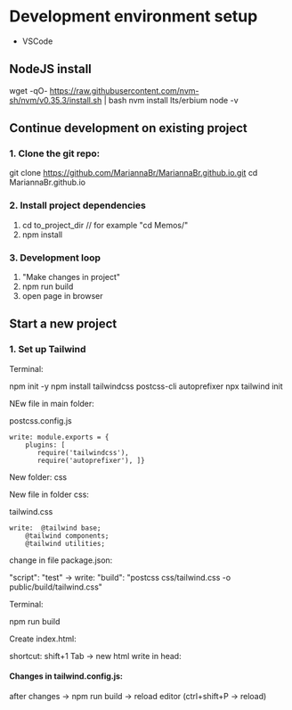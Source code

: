 # Development environment setup

* VSCode

## NodeJS install

wget -qO- https://raw.githubusercontent.com/nvm-sh/nvm/v0.35.3/install.sh | bash
nvm install lts/erbium
node -v

## Continue development on existing project

### 1. Clone the git repo:
git clone https://github.com/MariannaBr/MariannaBr.github.io.git
cd MariannaBr.github.io

### 2. Install project dependencies
1. cd to_project_dir // for example "cd Memos/"
2. npm install

### 3. Development loop
1. "Make changes in project"
2. npm run build
3. open page in browser

## Start a new project

### 1. Set up Tailwind

Terminal:

npm init -y
npm install tailwindcss postcss-cli autoprefixer
npx tailwind init

NEw file in main folder:

  postcss.config.js

	write: module.exports = {
		plugins: [
		   require('tailwindcss'),
		   require('autoprefixer'), ]}

New folder:
  css

New file in folder css:

  tailwind.css

	write: 	@tailwind base;
		@tailwind components;
		@tailwind utilities;

change in file package.json:

"script": "test" -> write:
	"build": "postcss css/tailwind.css -o public/build/tailwind.css"

Terminal:

npm run build

Create index.html:

shortcut: shift+1 Tab -> new html
write in head:
	<link rel="stylesheet" href="build/tailwind.css">


#### Changes in tailwind.config.js:

after changes -> npm run build -> reload editor (ctrl+shift+P -> reload)

